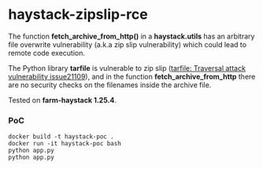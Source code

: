 # haystack-zipslip-rce

The function **fetch_archive_from_http()** in a **haystack.utils** has an arbitrary file overwrite vulnerability (a.k.a zip slip vulnerability) which could lead to remote code execution. 

The Python library **tarfile** is vulnerable to zip slip ([tarfile: Traversal attack vulnerability issue21109](https://bugs.python.org/issue21109)), and in the function **fetch_archive_from_http** there are no security checks on the filenames inside the archive file.

Tested on **farm-haystack 1.25.4**.

### PoC

```
docker build -t haystack-poc . 
docker run -it haystack-poc bash
python app.py
python app.py
```

